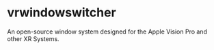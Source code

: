 # vrwindowswitcher
An open-source window system designed for the Apple Vision Pro and other XR Systems.
